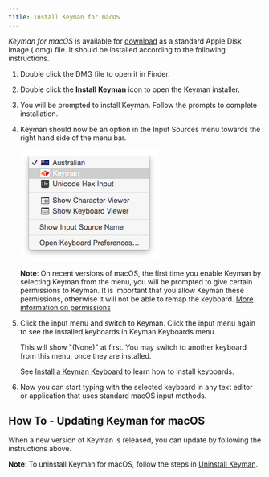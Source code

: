 ```yaml
---
title: Install Keyman for macOS
---
```


*Keyman for macOS* is available for [download](https://keyman.com/mac/download) as a standard
Apple Disk Image (.dmg) file. It should be installed according to the following instructions.

1. Double click the DMG file to open it in Finder.
2. Double click the **Install Keyman** icon to open the Keyman installer.
3. You will be prompted to install Keyman. Follow the prompts to complete installation.

4. Keyman should now be an option in the Input Sources menu towards the right hand
   side of the menu bar.

   ![Input Sources menu](../mac_images/input_menu.png)

   **Note**: On recent versions of macOS, the first time you enable Keyman by selecting Keyman
   from the menu, you will be prompted to give certain permissions to Keyman. It is
   important that you allow Keyman these permissions, otherwise it will not be able
   to remap the keyboard. [More information on permissions](../troubleshooting/configure-security)

4. Click the input menu and switch to Keyman. Click the input menu again to see the
   installed keyboards in Keyman:Keyboards menu.

   This will show "(None)" at first. You may switch to another keyboard from this menu,
   once they are installed.

   See [Install a Keyman Keyboard](install-keyboard) to learn how to install keyboards.

5. Now you can start typing with the selected keyboard in any text editor or
   application that uses standard macOS input methods.

## How To - Updating Keyman for macOS

When a new version of Keyman is released, you can update by following the instructions
above.

**Note**: To uninstall Keyman for macOS, follow the steps in [Uninstall Keyman](../troubleshooting/uninstall-keyman).
